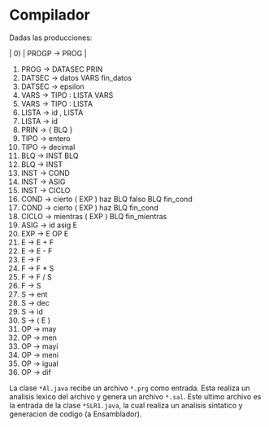 # Compilador
Dadas las producciones:

| 0) | PROGP -> PROG |
1) PROG -> DATASEC PRIN
2) DATSEC -> datos VARS fin_datos
3) DATSEC -> epsilon
4) VARS -> TIPO : LISTA VARS
5) VARS -> TIPO : LISTA
6) LISTA -> id , LISTA
7) LISTA -> id
8) PRIN -> { BLQ }
9) TIPO -> entero
10) TIPO -> decimal
11) BLQ -> INST BLQ
12) BLQ -> INST
13) INST -> COND
14) INST -> ASIG
15) INST -> CICLO
16) COND -> cierto ( EXP ) haz BLQ falso BLQ fin_cond
17) COND -> cierto ( EXP ) haz BLQ fin_cond
18) CICLO -> mientras ( EXP ) BLQ fin_mientras
19) ASIG -> id asig E
20) EXP -> E OP E
21) E -> E + F
22) E -> E - F
23) E -> F
24) F -> F * S
25) F -> F / S
26) F -> S
27) S -> ent
28) S -> dec
29) S -> id
30) S -> ( E )
31) OP -> may
32) OP -> men
33) OP -> mayi
34) OP -> meni
35) OP -> igual
36) OP -> dif

La clase `*Al.java` recibe un archivo `*.prg` como entrada. Esta realiza un analisis lexico del archivo y genera un archivo `*.sal`. Este ultimo archivo es la entrada de la clase `*SLR1.java`, la cual realiza un analisis sintatico y generacion de codigo (a Ensamblador).
